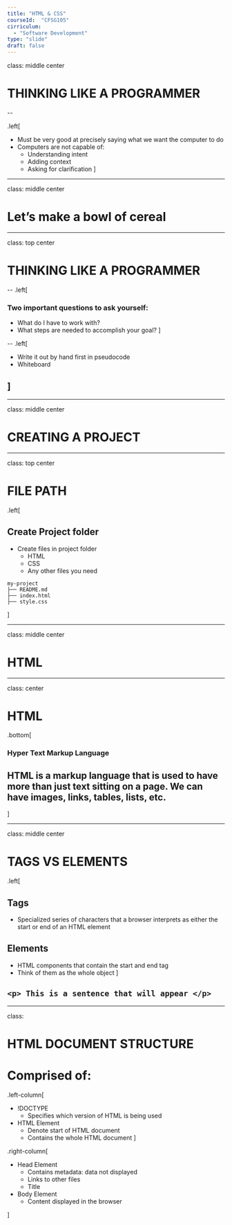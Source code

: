 ```yaml
---
title: "HTML & CSS" 
courseId:  "CFSG105"
cirriculum: 
  - "Software Development"
type: "slide"
draft: false
---
```


class: middle center

# THINKING LIKE A PROGRAMMER

--

.left[

* Must be very good at precisely saying what we want the computer to do
* Computers are not capable of:
  * Understanding intent
  * Adding context
  * Asking for clarification
    ]

---

class: middle center

# Let’s make a bowl of cereal

---

class: top center

# THINKING LIKE A PROGRAMMER

--
.left[

### Two important questions to ask yourself:

* What do I have to work with?
* What steps are needed to accomplish your goal?
  ]

--
.left[

* Write it out by hand first in pseudocode
* Whiteboard

## ]

---

class: middle center

# CREATING A PROJECT

---

class: top center

# FILE PATH

.left[

## Create Project folder

* Create files in project folder
  * HTML
  * CSS
  * Any other files you need

```
my-project
├── README.md
├── index.html
├── style.css
```

]

---

class: middle center

# HTML

---

class: center

# HTML

.bottom[

### Hyper Text Markup Language

## HTML is a markup language that is used to have more than just text sitting on a page. We can have images, links, tables, lists, etc.

]

---

class: middle center

# TAGS VS ELEMENTS

.left[

## Tags

* Specialized series of characters that a browser interprets as either the start or end of an HTML element

## Elements

* HTML components that contain the start and end tag
* Think of them as the whole object
  ]

## `<p> This is a sentence that will appear </p>`

---

class:

# HTML DOCUMENT STRUCTURE

# Comprised of:

.left-column[

* !DOCTYPE
  * Specifies which version of HTML is being used
* HTML Element
  * Denote start of HTML document
  * Contains the whole HTML document
    ]

.right-column[

* Head Element
  * Contains metadata: data not displayed
  * Links to other files
  * Title
* Body Element
  * Content displayed in the browser

]
